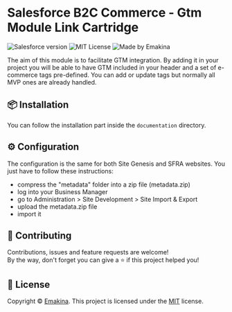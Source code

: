 Salesforce B2C Commerce - Gtm Module Link Cartridge
==========================

![Salesforce version](https://img.shields.io/badge/Salesforce%20B2C%20Commerce-18.x-orange?style=for-the-badge)
![MIT License](https://img.shields.io/badge/License-MIT-blue?style=for-the-badge)
![Made by Emakina](https://img.shields.io/badge/Made%20by-EMAKINA-black?style=for-the-badge)

The aim of this module is to facilitate GTM integration. By adding it in your project you will be able to 
have GTM included in your header and a set of e-commerce tags pre-defined. You can add or update tags but 
normally all MVP ones are already handled.

📦 Installation
---------------

You can follow the installation part inside the `documentation` directory.

⚙ Configuration
----------------

The configuration is the same for both Site Genesis and SFRA websites. You just have to 
follow these instructions:
- compress the "metadata" folder into a zip file (metadata.zip)
- log into your Business Manager
- go to ​Administration > Site Development > Site Import & Export
- upload the metadata.zip file
- import it

🤝 Contributing
---------------
Contributions, issues and feature requests are welcome!  
By the way, don't forget you can give a ⭐️ if this project helped you!

📝 License
----------
Copyright © [Emakina](https://www.emakina.fr/). This project is licensed under the [MIT](/LICENSE) license.
